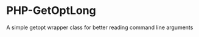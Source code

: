 PHP-GetOptLong
==============

A simple getopt wrapper class for better reading command line arguments
